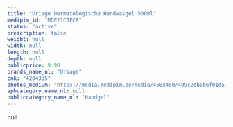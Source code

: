 ```yaml
---
title: "Uriage Dermatologische Handwasgel 500ml"
medipim_id: "MDF21C0FC8"
status: "active"
prescription: false
weight: null
width: null
length: null
depth: null
publicprice: 9.90
brands_name_nl: "Uriage"
cnk: "4204335"
photos_medium: "https://media.medipim.be/media/450x450/409c2db8b6f01d533e7c4c9877c64134.jpg"
apbcategory_name_nl: null
publiccategory_name_nl: "Handgel"
---
```

null
